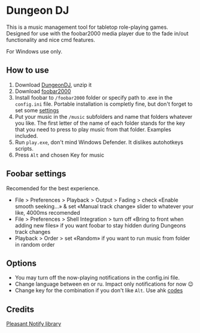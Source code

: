 # Dungeon DJ

This is a music management tool for tabletop role-playing games.  
Designed for use with the foobar2000 media player due to the fade in/out functionality and nice cmd features.

For Windows use only.

## How to use

1. Download [DungeonDJ](https://github.com/seorgiy/dungeon-dj/releases), unzip it
2. Download [foobar2000](https://www.foobar2000.org/download)
3. Install foobar to `/foobar2000` folder or specify path to .exe in the `config.ini` file. Portable installation is completly fine, but don't forget to set some  [settings](#foobar-settings)
4. Put your music in the `/music` subfolders and name that folders whatever you like. The first letter of the name of each folder stands for the key that you need to press to play music from that folder. Examples included.
5. Run `play.exe`, don't mind Windows Defender. It dislikes autohotkeys scripts. 
6. Press `Alt` and chosen Key for music

## Foobar settings
Recomended for the best experience.

* File > Preferences > Playback > Output > Fading > check «Enable smooth seeking...» & set «Manual track change» slider to whatever your like, 4000ms recomended
* File > Preferences > Shell Integration > turn off «Bring to front when adding new files» if you want foobar to stay hidden during Dungeons track changes
* Playback > Order > set «Random» if you want to run music from folder in random order

## Options

* You may turn off the now-playing notifications in the config.ini file.
* Change language between en or ru. Impact only notifications for now :wink:
* Change key for the combination if you don't like `Alt`. Use ahk [codes](https://www.autohotkey.com/docs/v1/KeyList.htm#modifier)


## Credits
[Pleasant Notify library](https://www.autohotkey.com/boards/viewtopic.php?f=6&t=6056)
